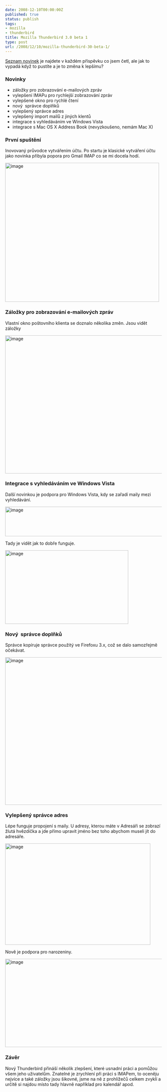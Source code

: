 ```yaml
---
date: 2008-12-10T00:00:00Z
published: true
status: publish
tags:
- mozilla
- thunderbird
title: Mozilla Thunderbird 3.0 beta 1
type: post
url: /2008/12/10/mozilla-thunderbird-30-beta-1/
---
```


<a href="https://www.mozillamessaging.com/en-US/thunderbird/3.0b1/">Seznam novinek</a> je najdete v každém příspěvku co jsem četl, ale jak to vypadá když to pustíte a je to změna k lepšímu?
<h3>Novinky</h3>
<ul>
	<li>záložky pro zobrazování e-mailových zpráv</li>
	<li>vylepšení IMAPu pro rychlejší zobrazování zpráv</li>
	<li>vylepšené okno pro rychlé čtení</li>
	<li>nový  správce doplňků</li>
	<li>vylepšený správce adres</li>
	<li>vylepšený import mailů z jiných klentů</li>
	<li>integrace s vyhledáváním ve Windows Vista</li>
	<li>integrace s Mac OS X Address Book (nevyzkoušeno, nemám Mac X)</li>
</ul>
<h3>První spuštění</h3>
Inovovaný průvodce vytvářením účtu. Po startu je klasické vytváření účtu jako novinka přibyla popora pro Gmail IMAP co se mi docela hodí.

<a href="https://blog.prskavec.net/wp-content/uploads/2008/12/image.png"><img style="border-right: 0px;border-top: 0px;border-left: 0px;border-bottom: 0px" src="https://blog.prskavec.net/wp-content/uploads/2008/12/image-thumb.png" border="0" alt="image" width="495" height="447" /></a>
<h3>Záložky pro zobrazování e-mailových zpráv</h3>
Vlastní okno poštovního klienta se doznalo několika změn. Jsou vidět záložky

<a href="https://blog.prskavec.net/wp-content/uploads/2008/12/image1.png"><img style="border-right: 0px;border-top: 0px;border-left: 0px;border-bottom: 0px" src="https://blog.prskavec.net/wp-content/uploads/2008/12/image-thumb1.png" border="0" alt="image" width="644" height="444" /></a>
<h3>Integrace s vyhledáváním ve Windows Vista</h3>
Další novinkou je podpora pro Windows Vista, kdy se zařadí maily mezi vyhledávání.

<a href="https://blog.prskavec.net/wp-content/uploads/2008/12/image2.png"><img style="border-right: 0px;border-top: 0px;border-left: 0px;border-bottom: 0px" src="https://blog.prskavec.net/wp-content/uploads/2008/12/image-thumb2.png" border="0" alt="image" width="546" height="95" /></a>

Tady je vidět jak to dobře funguje.

<a href="https://blog.prskavec.net/wp-content/uploads/2008/12/image3.png"><img style="border-right: 0px;border-top: 0px;border-left: 0px;border-bottom: 0px" src="https://blog.prskavec.net/wp-content/uploads/2008/12/image-thumb3.png" border="0" alt="image" width="396" height="237" /></a>
<h3>Nový  správce doplňků</h3>
Správce kopíruje správce použitý ve Firefoxu 3.x, což se dalo samozřejmě očekávat.

<a href="https://blog.prskavec.net/wp-content/uploads/2008/12/image4.png"><img style="border-right: 0px;border-top: 0px;border-left: 0px;border-bottom: 0px" src="https://blog.prskavec.net/wp-content/uploads/2008/12/image-thumb4.png" border="0" alt="image" width="645" height="475" /></a>
<h3>Vylepšený správce adres</h3>
Lépe funguje propojení s maily. U adresy, kterou máte v Adresáři se zobrazí žlutá hvězdička a jde přímo upravit jméno bez toho abychom museli jít do adresáře.

<a href="https://blog.prskavec.net/wp-content/uploads/2008/12/image5.png"><img style="border-right: 0px;border-top: 0px;border-left: 0px;border-bottom: 0px" src="https://blog.prskavec.net/wp-content/uploads/2008/12/image-thumb5.png" border="0" alt="image" width="467" height="326" /></a>

Nově je podpora pro narozeniny.

<a href="https://blog.prskavec.net/wp-content/uploads/2008/12/image6.png"><img style="border-right: 0px;border-top: 0px;border-left: 0px;border-bottom: 0px" src="https://blog.prskavec.net/wp-content/uploads/2008/12/image-thumb6.png" border="0" alt="image" width="644" height="284" /></a>
<h3>Závěr</h3>
Nový Thunderbird přináší několik zlepšení, které usnadní práci a pomůžou všem jeho uživatelům. Znatelné je zrychlení při práci s IMAPem, to oceněju nejvíce a také záložky jsou šikovné, jsme na ně z prohlížečů celkem zvyklí a určitě si najdou místo tady hlavně například pro kalendář apod.
